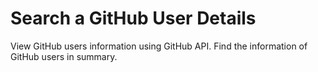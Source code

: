 # Search a GitHub User Details

View GitHub users information using GitHub API. Find the information of GitHub users in summary.
